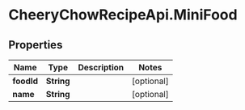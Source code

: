 # CheeryChowRecipeApi.MiniFood

## Properties
Name | Type | Description | Notes
------------ | ------------- | ------------- | -------------
**foodId** | **String** |  | [optional] 
**name** | **String** |  | [optional] 


